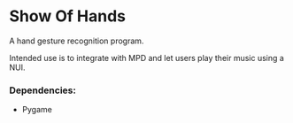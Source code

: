 Show Of Hands
==============

A hand gesture recognition program.

Intended use is to integrate with MPD and let users play their music using a NUI.

### Dependencies:
  - Pygame

